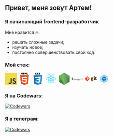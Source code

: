 ## Привет, меня зовут Артем!

### Я начинающий frontend-разработчик

Мне нравится 🔥:
- решать сложные задачи;
- изучать новое;
- постоянно совершенствовать свой код.

### Мой стек:
<div display="flex">
    <img alt="JavaScript" width="40px" src="https://raw.githubusercontent.com/github/explore/80688e429a7d4ef2fca1e82350fe8e3517d3494d/topics/javascript/javascript.png" />
    <img alt="HTML5" width="40px" src="https://raw.githubusercontent.com/github/explore/80688e429a7d4ef2fca1e82350fe8e3517d3494d/topics/html/html.png" />
    <img alt="CSS" width="40px" src="https://raw.githubusercontent.com/github/explore/80688e429a7d4ef2fca1e82350fe8e3517d3494d/topics/css/css.png" />
    <img alt="React" width="40px" src="https://raw.githubusercontent.com/github/explore/80688e429a7d4ef2fca1e82350fe8e3517d3494d/topics/react/react.png" />
    <img alt="Node.js" width="40px" src="https://raw.githubusercontent.com/github/explore/80688e429a7d4ef2fca1e82350fe8e3517d3494d/topics/nodejs/nodejs.png" />
    <img alt="MongoDB" width="40px" src="https://raw.githubusercontent.com/github/explore/80688e429a7d4ef2fca1e82350fe8e3517d3494d/topics/mongodb/mongodb.png" />
    <img alt="Git" width="40px" src="https://raw.githubusercontent.com/github/explore/80688e429a7d4ef2fca1e82350fe8e3517d3494d/topics/git/git.png" />
    <img alt="Webpack" width="40px" src="https://raw.githubusercontent.com/github/explore/80688e429a7d4ef2fca1e82350fe8e3517d3494d/topics/webpack/webpack.png" />
</div>

### Я на Codewars:
[<img alt="Codewars" width="300px" src="https://www.codewars.com/users/Artem%20Kudenikov/badges/large" />](https://www.codewars.com/users/Artem%20Kudenikov)

### Я в телеграм:
[<img alt="Codewars" width="40px" src="https://cdn-icons-png.flaticon.com/512/2111/2111646.png" />](https://t.me/artem_kudenikov)